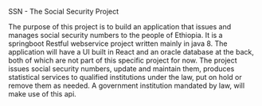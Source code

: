 SSN - The Social Security Project 

The purpose of this project is to build an application that issues and manages social security numbers to the people of Ethiopia. 
It is a springboot Restful webservice project written mainly in java 8. 
The application will have a UI built in React and an oracle database at the back, both of which are not part of this specific project for now. 
The project issues social security numbers, update and maintain them, produces statistical services to qualified institutions under the law, put on hold or remove them as needed. 
A government institution mandated by law, will make use of this api. 

